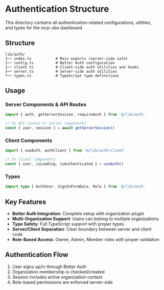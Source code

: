 # Authentication Structure

This directory contains all authentication-related configurations, utilities, and types for the mcp-obs dashboard.

## Structure

```
lib/auth/
├── index.ts           # Main exports (server-side safe)
├── config.ts          # Better Auth configuration
├── client.ts          # Client-side auth utilities and hooks
├── server.ts          # Server-side auth utilities
└── types.ts           # TypeScript type definitions
```

## Usage

### Server Components & API Routes
```typescript
import { auth, getServerSession, requireAuth } from '@/lib/auth'

// In API routes or server components
const { user, session } = await getServerSession()
```

### Client Components
```typescript
import { useAuth, authClient } from '@/lib/auth/client'

// In client components
const { user, isLoading, isAuthenticated } = useAuth()
```

### Types
```typescript
import type { AuthUser, SignInFormData, Role } from '@/lib/auth'
```

## Key Features

- **Better Auth Integration**: Complete setup with organization plugin
- **Multi-Organization Support**: Users can belong to multiple organizations
- **Type Safety**: Full TypeScript support with proper types
- **Server/Client Separation**: Clear boundary between server and client code
- **Role-Based Access**: Owner, Admin, Member roles with proper validation

## Authentication Flow

1. User signs up/in through Better Auth
2. Organization membership is checked/created
3. Session includes active organization context
4. Role-based permissions are enforced server-side